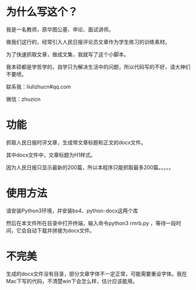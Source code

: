 # 为什么写这个？

我是一名教师，原华图公基、申论、面试讲师。

做我们这行的，经常引入人民日报评论员文章作为学生练习的训练素材。

为了快速抓取文章，做成文集，我就写了这个小脚本。

我本硕都是学哲学的，自学只为解决生活中的问题，所以代码写的不好，请大神们不要喷。

联系我：liulizhucn#qq.com 
 
微信：zhuzicn

# 功能

抓取人民日报时评文章，生成带文章标题和正文的docx文件。

其中docx文件中，文章标题为H1样式。

因为人民日报只显示最新的200篇，所以本程序只能抓取最多200篇。。。。。

# 使用方法

请安装Python3环境，并安装bs4、python-docx这两个库

然后在本文件所在目录中打开终端，输入命令python3 rmrb.py ，等待一段时间，它会自动下载并拼接为docx文件。

# 不完美

生成的docx文件没有目录，部分文章字体不一定正常，可能需要重设字体。我在Mac下写的代码，不清楚win下会怎么样，估计应该能用。
